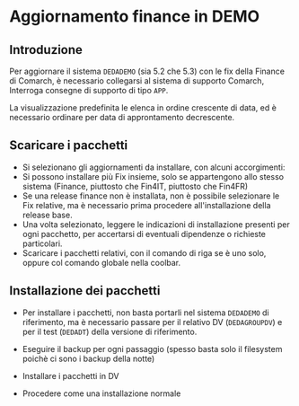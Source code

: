 # Aggiornamento finance in DEMO

## Introduzione

Per aggiornare il sistema `DEDADEMO` (sia 5.2 che 5.3) con le fix della Finance di Comarch, è necessario collegarsi al sistema di supporto Comarch, Interroga consegne di supporto di tipo `APP`.

La visualizzazione predefinita le elenca in ordine crescente di data, ed è necessario ordinare per data di approntamento decrescente.

## Scaricare i pacchetti

- Si selezionano gli aggiornamenti da installare, con alcuni accorgimenti:
 - Si possono installare più Fix insieme, solo se appartengono allo stesso sistema (Finance, piuttosto che Fin4IT, piuttosto che Fin4FR)
 - Se una release finance non è installata, non è possibile selezionare le Fix relative, ma è necessario prima procedere all'installazione della release base.
- Una volta selezionato, leggere le indicazioni di installazione presenti per ogni pacchetto, per accertarsi di eventuali dipendenze o richieste particolari.
- Scaricare i pacchetti relativi, con il comando di riga se è uno solo, oppure col comando globale nella coolbar.

## Installazione dei pacchetti

- Per installare i pacchetti, non basta portarli nel sistema `DEDADEMO` di riferimento, ma è necessario passare per il relativo DV (`DEDAGROUPDV`) e per il test (`DEDADT`) della versione di riferimento.

- Eseguire il backup per ogni passaggio (spesso basta solo il filesystem poichè ci sono i backup della notte)
- Installare i pacchetti in DV
- Procedere come una installazione normale
